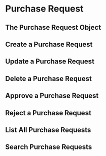 # Purchase Request

## The Purchase Request Object

## Create a Purchase Request


## Update a Purchase Request

## Delete a Purchase Request

## Approve a Purchase Request

## Reject a Purchase Request

## List All Purchase Requests

## Search Purchase Requests

